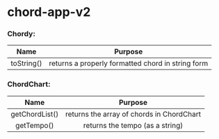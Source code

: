 # chord-app-v2

### Chordy:

| Name             | Purpose                                              |
|:----------------:|:----------------------------------------------------:|
| toString()       | returns a properly formatted chord in string form    |

### ChordChart:

| Name             | Purpose                                              |
|:----------------:|:----------------------------------------------------:|
| getChordList()   | returns the array of chords in ChordChart            |
| getTempo()       | returns the tempo (as a string)                      |
